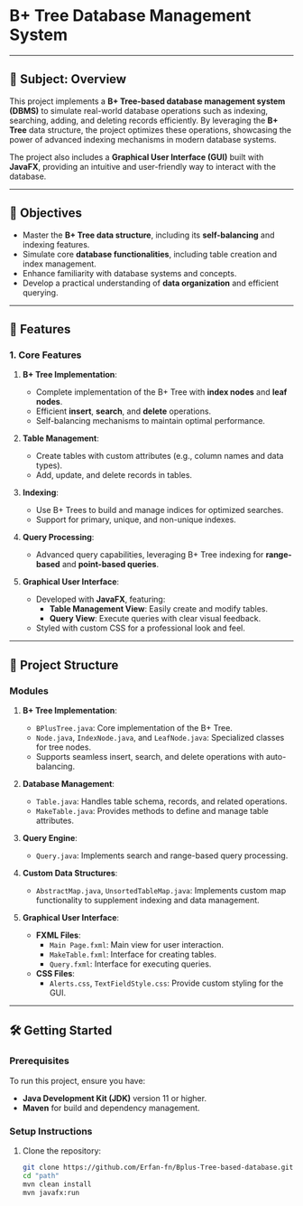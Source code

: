<!-- Begin README in LTR mode -->
<div dir="ltr">

# B+ Tree Database Management System

---

## **📖 Subject: Overview**
This project implements a **B+ Tree-based database management system (DBMS)** to simulate real-world database operations such as indexing, searching, adding, and deleting records efficiently. By leveraging the **B+ Tree** data structure, the project optimizes these operations, showcasing the power of advanced indexing mechanisms in modern database systems.

The project also includes a **Graphical User Interface (GUI)** built with **JavaFX**, providing an intuitive and user-friendly way to interact with the database.

---

## **🎯 Objectives**
- Master the **B+ Tree data structure**, including its **self-balancing** and indexing features.
- Simulate core **database functionalities**, including table creation and index management.
- Enhance familiarity with database systems and concepts.
- Develop a practical understanding of **data organization** and efficient querying.

---

## **🚀 Features**

### **1. Core Features**
1. **B+ Tree Implementation**:
   - Complete implementation of the B+ Tree with **index nodes** and **leaf nodes**.
   - Efficient **insert**, **search**, and **delete** operations.
   - Self-balancing mechanisms to maintain optimal performance.

2. **Table Management**:
   - Create tables with custom attributes (e.g., column names and data types).
   - Add, update, and delete records in tables.

3. **Indexing**:
   - Use B+ Trees to build and manage indices for optimized searches.
   - Support for primary, unique, and non-unique indexes.

4. **Query Processing**:
   - Advanced query capabilities, leveraging B+ Tree indexing for **range-based** and **point-based queries**.

5. **Graphical User Interface**:
   - Developed with **JavaFX**, featuring:
     - **Table Management View**: Easily create and modify tables.
     - **Query View**: Execute queries with clear visual feedback.
   - Styled with custom CSS for a professional look and feel.

---

## **📂 Project Structure**

### **Modules**
1. **B+ Tree Implementation**:
   - `BPlusTree.java`: Core implementation of the B+ Tree.
   - `Node.java`, `IndexNode.java`, and `LeafNode.java`: Specialized classes for tree nodes.
   - Supports seamless insert, search, and delete operations with auto-balancing.

2. **Database Management**:
   - `Table.java`: Handles table schema, records, and related operations.
   - `MakeTable.java`: Provides methods to define and manage table attributes.

3. **Query Engine**:
   - `Query.java`: Implements search and range-based query processing.

4. **Custom Data Structures**:
   - `AbstractMap.java`, `UnsortedTableMap.java`: Implements custom map functionality to supplement indexing and data management.

5. **Graphical User Interface**:
   - **FXML Files**:
     - `Main Page.fxml`: Main view for user interaction.
     - `MakeTable.fxml`: Interface for creating tables.
     - `Query.fxml`: Interface for executing queries.
   - **CSS Files**:
     - `Alerts.css`, `TextFieldStyle.css`: Provide custom styling for the GUI.

---

## **🛠️ Getting Started**

### **Prerequisites**
To run this project, ensure you have:
- **Java Development Kit (JDK)** version 11 or higher.
- **Maven** for build and dependency management.

### **Setup Instructions**
1. Clone the repository:
   ```bash
   git clone https://github.com/Erfan-fn/Bplus-Tree-based-database.git
   cd "path"
   mvn clean install
   mvn javafx:run


